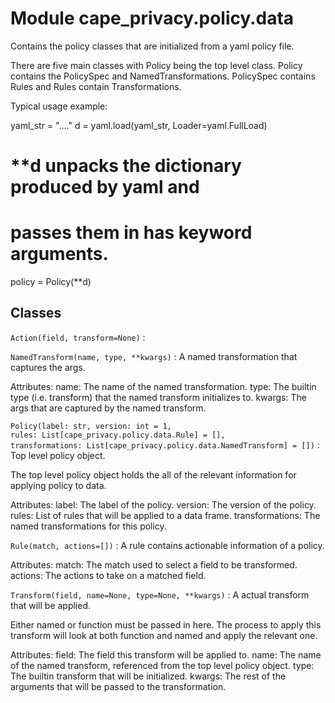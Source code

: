 Module cape_privacy.policy.data
===============================
Contains the policy classes that are initialized from a yaml policy file.

There are five main classes with Policy being the top level class. Policy contains
the PolicySpec and NamedTransformations. PolicySpec contains Rules and Rules
contain Transformations.

Typical usage example:

yaml_str = "...."
d = yaml.load(yaml_str, Loader=yaml.FullLoad)

# **d unpacks the dictionary produced by yaml and
# passes them in has keyword arguments.
policy = Policy(**d)

Classes
-------

`Action(field, transform=None)`
:   

`NamedTransform(name, type, **kwargs)`
:   A named transformation that captures the args.

Attributes:
name: The name of the named transformation.
type: The builtin type (i.e. transform) that the named transform initializes to.
kwargs: The args that are captured by the named transform.

`Policy(label: str, version: int = 1, rules: List[cape_privacy.policy.data.Rule] = [], transformations: List[cape_privacy.policy.data.NamedTransform] = [])`
:   Top level policy object.

The top level policy object holds the all of the relevant information
for applying policy to data.

Attributes:
label: The label of the policy.
version: The version of the policy.
rules: List of rules that will be applied to a data frame.
transformations: The named transformations for this policy.

`Rule(match, actions=[])`
:   A rule contains actionable information of a policy.

Attributes:
match: The match used to select a field to be transformed.
actions: The actions to take on a matched field.

`Transform(field, name=None, type=None, **kwargs)`
:   A actual transform that will be applied.

Either named or function must be passed in here. The process to apply this
transform will look at both function and named and apply the relevant one.

Attributes:
field: The field this transform will be applied to.
name: The name of the named transform, referenced from
the top level policy object.
type: The builtin transform that will be initialized.
kwargs: The rest of the arguments that will be passed to the transformation.